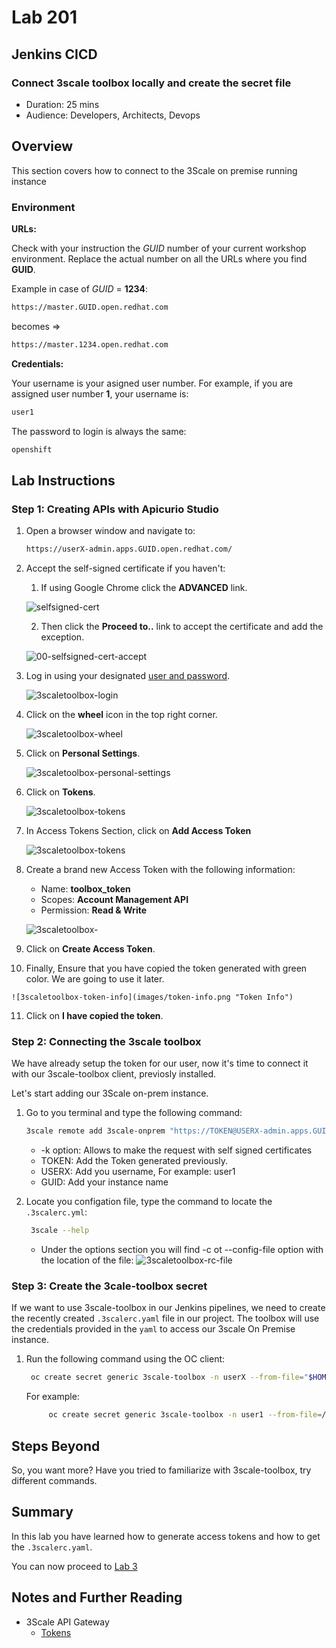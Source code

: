 # Lab 201

## Jenkins CICD

### Connect 3scale toolbox locally and create the secret file

* Duration: 25 mins
* Audience: Developers, Architects, Devops

## Overview

This section covers how to connect to the 3Scale on premise running instance

### Environment

**URLs:**

Check with your instruction the *GUID* number of your current workshop environment. Replace the actual number on all the URLs where you find **GUID**. 

Example in case of *GUID* = **1234**: 

```bash
https://master.GUID.open.redhat.com
```

becomes =>

```bash
https://master.1234.open.redhat.com
```

**Credentials:**

Your username is your asigned user number. For example, if you are assigned user number **1**, your username is: 

```bash
user1
```

The password to login is always the same:

```bash
openshift
```

## Lab Instructions

### Step 1: Creating APIs with Apicurio Studio

1. Open a browser window and navigate to:

    ```bash
    https://userX-admin.apps.GUID.open.redhat.com/
    ```

2. Accept the self-signed certificate if you haven't: 

    1. If using Google Chrome click the **ADVANCED** link.

      ![selfsigned-cert](images/00-selfsigned-cert.png "Self-Signed Cert")

    2. Then click the **Proceed to..** link to accept the certificate and add the exception.

      ![00-selfsigned-cert-accept](images/00-selfsigned-cert-accept.png  "Self-Signed Cert Proceed")

3. Log in using your designated [user and password](#environment).

    ![3scaletoolbox-login](images/login.png "Login")

4. Click on the **wheel** icon in the top right corner.

    ![3scaletoolbox-wheel](images/wheel.png "Wheel")

5. Click on **Personal Settings**.

    ![3scaletoolbox-personal-settings](images/personal-settings.png "Personal Settings")

6. Click on **Tokens**.

    ![3scaletoolbox-tokens](images/tokens.png "Tokens")

7. In Access Tokens Section, click on **Add Access Token**

    ![3scaletoolbox-tokens](images/add-access-token.png "Add Access Token")

8. Create a brand new Access Token with the following information:

    * Name: **toolbox_token**
    * Scopes: **Account Management API**
    * Permission: **Read & Write**

    ![3scaletoolbox-](images/create-token.png "Create Token")

9.  Click on **Create Access Token**.

10.  Finally, Ensure that you have copied the token generated with green color. We are going to use it later.

    ![3scaletoolbox-token-info](images/token-info.png "Token Info")

11.  Click on **I have copied the token**.

### Step 2: Connecting the 3scale toolbox

We have already setup the token for our user, now it's time to connect it with our 3scale-toolbox client, previosly installed.

Let's start adding our 3Scale on-prem instance.

1. Go to you terminal and type the following command:

    ```bash
    3scale remote add 3scale-onprem "https://TOKEN@USERX-admin.apps.GUID.open.redhat.com/" -k
    ```

    * -k option: Allows to make the request with self signed certificates
    * TOKEN: Add the Token generated previously.
    * USERX: Add you username, For example: user1
    * GUID: Add your instance name
  
2. Locate you configation file, type the command to locate the `.3scalerc.yml`:

   ```bash
    3scale --help
    ```

    * Under the options section you will find -c ot --config-file option with the location of the file:
    ![3scaletoolbox-rc-file](images/3scale-rc.png "3Scale-rc file")

### Step 3: Create the 3cale-toolbox secret
If we want to use 3scale-toolbox in our Jenkins pipelines, we need to create the recently created `.3scalerc.yaml` file in our project. The toolbox will use the credentials provided in the `yaml` to access our 3scale On Premise instance.

1. Run the following command using the OC client:
   ```bash
    oc create secret generic 3scale-toolbox -n userX --from-file="$HOME/.3scalerc.yaml"
   ```
   For example:

   ```bash
        oc create secret generic 3scale-toolbox -n user1 --from-file=/Users/mikelsanchezherrero/.3scalerc.yaml
   ```

## Steps Beyond

So, you want more? Have you tried to familiarize with 3scale-toolbox, try different commands.

## Summary

In this lab you have learned how to generate access tokens and how to get the `.3scalerc.yaml`.

You can now proceed to [Lab 3](../lab203/#lab-3)

## Notes and Further Reading

* 3Scale API Gateway
  * [Tokens](https://access.redhat.com/documentation/en-us/red_hat_3scale_api_management/2.4/html/accounts/tokens)
